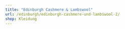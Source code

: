 ```yaml
---
title: "Edinburgh Cashmere & Lambswool"
url: /edinburgh/edinburgh-cashmere-und-lambswool-2/
shop: Kleidung
---
```

